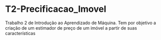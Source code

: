 # T2-Precificacao_Imovel
Trabalho 2 de Introdução ao Aprendizado de Máquina. Tem por objetivo a criação de um estimador de preço de um imóvel a partir de suas características

